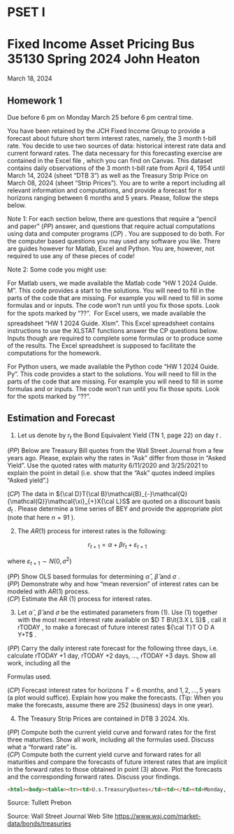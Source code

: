 # PSET I
# Fixed Income Asset Pricing Bus 35130 Spring 2024 John Heaton  
March 18, 2024

## Homework 1  
Due before 6 pm on Monday March 25 before 6 pm central time.  

You have been retained by the JCH Fixed Income Group to provide a forecast about future short term interest rates, namely, the 3 month t-bill rate. You decide to use two sources of data: historical interest rate data and current forward rates. The data necessary for this forecasting exercise are contained in the Excel file , which you can find on Canvas. This dataset contains daily observations of the 3 month t-bill rate from April 4, 1954 until March 14, 2024 (sheet “DTB 3”) as well as the Treasury Strip Price on March 08, 2024 (sheet “Strip Prices”). You are to write a report including all relevant information and computations, and provide a forecast for n horizons ranging between 6 months and 5 years. Please, follow the steps below.  

Note 1: For each section below, there are questions that require a “pencil and paper” $(P P)$ answer, and questions that require actual computations using data and computer programs $(C P)$ . You are supposed to do both. For the computer based questions you may used any software you like. There are guides however for Matlab, Excel and Python. You are, however, not required to use any of these pieces of code!  

Note 2: Some code you might use:  

For Matlab users, we made available the Matlab code “HW 1 2024 Guide. M”. This code provides a start to the solutions. You will need to fill in the parts of the code that are missing. For example you will need to fill in some formulas and or inputs. The code won’t run until you fix those spots. Look for the spots marked by “??”.  For Excel users, we made available the spreadsheet “HW 1 2024 Guide. Xlsm”. This Excel spreadsheet contains instructions to use the XLSTAT functions answer the CP questions below. Inputs though are required to complete some formulas or to produce some of the results. The Excel spreadsheet is supposed to facilitate the computations for the homework.  

For Python users, we made available the Python code “HW 1 2024 Guide. Py”. This code provides a start to the solutions. You will need to fill in the parts of the code that are missing. For example you will need to fill in some formulas and or inputs. The code won’t run until you fix those spots. Look for the spots marked by “??”.
## Estimation and Forecast  
1. Let us denote by $r_{t}$ the Bond Equivalent Yield (TN 1, page 22) on day $t$ .  

$(P P)$ Below are Treasury Bill quotes from the Wall Street Journal from a few years ago. Please, explain why the rates in “Ask” differ from those in “Asked Yield”. Use the quoted rates with maturity 6/11/2020 and 3/25/2021 to explain the point in detail (i.e. show that the “Ask” quotes indeed implies “Asked yield”.)  

$(C P)$ The data in ${\cal D}T{\cal B}\mathcal{B}_{-}\mathcal{Q}{\mathcal{Q}}\mathcal{\xi}_{+}X{\cal L}S$ are quoted on a discount basis $d_{t}$ . Please determine a time series of BEY and provide the appropriate plot (note that here $n=91$ ).  

2. The $A R(1)$ process for interest rates is the following:  

$$
r_{t+1}=\alpha+\beta r_{t}+\varepsilon_{t+1}
$$  

where $\varepsilon_{t+1}\sim N(0,\sigma^{2})$  

$(P P)$ Show OLS based formulas for determining $\hat{\alpha}$ , $\hat{\beta}$ and $\sigma$ .   
$(P P)$ Demonstrate why and how “mean reversion” of interest rates can be modeled with $A R(1)$ process.   
$(C P)$ Estimate the AR (1) process for interest rates.  

3. Let $\hat{\alpha}$ , $\hat{\beta}$ and $\sigma$ be the estimated parameters from (1). Use (1) together with the most recent interest rate available on $D T B\it{3.X L S}$ , call it rTODAY , to make a forecast of future interest rates ${\cal T}T O D A Y+T$ .  

$(P P)$ Carry the daily interest rate forecast for the following three days, i.e. calculate rTODAY +1 day, rTODAY +2 days, ..., rTODAY +3 days. Show all work, including all the  

Formulas used.  

$(C P)$ Forecast interest rates for horizons $T=6$ months, and $1,2,...,5$ years (a plot would suffice). Explain how you make the forecasts. (Tip: When you make the forecasts, assume there are 252 (business) days in one year).  

4. The Treasury Strip Prices are contained in DTB 3 2024. Xls.  

$(P P)$ Compute both the current yield curve and forward rates for the first three maturities. Show all work, including all the formulas used. Discuss what a “forward rate” is.   
$(C P)$ Compute both the current yield curve and forward rates for all maturities and compare the forecasts of future interest rates that are implicit in the forward rates to those obtained in point (3) above. Plot the forecasts and the corresponding forward rates. Discuss your findings.

```html
<html><body><table><tr><td>U.s.TreasuryQuotes</td><td></td><td>Monday, April 06,2020</td></tr><tr><td colspan="4">TreasuryNotes&Bonds|TreasuryBills</td></tr><tr><td>Treasury billbid and ask data are representative over-the-counter quotations as of 3 pm Eastern time quoted as a discount to face value. Treasury bill yields are to maturityandbasedontheaskedquote.</td><td></td><td></td><td></td></tr><tr><td>MATURITY</td><td>BID ASKED</td><td>CHG</td><td>ASKED YIELD</td></tr><tr><td>4/9/2020</td><td>0.018 0.008</td><td>-0.023</td><td>0.008</td></tr><tr><td>4/14/2020</td><td>0.043 0.033</td><td>unch.</td><td>0.033</td></tr><tr><td>4/16/2020</td><td>0.043 0.033</td><td>+0.035</td><td>0.033</td></tr><tr><td>4/21/2020</td><td>0.048 0.038</td><td>+0.008</td><td>0.038</td></tr><tr><td>4/23/2020</td><td>0.035</td><td>0.025 -0.010</td><td>0.025</td></tr><tr><td>4/28/2020</td><td>0.055</td><td>0.045 +0.010</td><td>0.046</td></tr><tr><td>4/30/2020</td><td>0.058</td><td>0.048 +0.013</td><td>0.048</td></tr><tr><td>5/5/2020</td><td>0.085</td><td>0.075 +0.003</td><td>0.076</td></tr><tr><td>5/7/2020</td><td>0.055</td><td>0.045 -0.003</td><td>0.046</td></tr><tr><td>5/12/2020</td><td>0.085</td><td>0.075 +0.013</td><td>0.076</td></tr><tr><td>5/14/2020</td><td>0.090</td><td>0.080 +0.023</td><td>0.081</td></tr><tr><td>5/19/2020</td><td>0.058</td><td>0.048 -0.015</td><td>0.048</td></tr><tr><td>5/21/2020</td><td>0.095</td><td>0.085 +0.038</td><td>0.086</td></tr><tr><td>5/26/2020</td><td>0.060</td><td>0.050 +0.013</td><td>0.051</td></tr><tr><td>5/28/2020</td><td>0.075</td><td>0.065 +0.003</td><td>0.066</td></tr><tr><td>6/2/2020</td><td>0.113</td><td>0.103 +0.015</td><td>0.104</td></tr><tr><td>6/4/2020</td><td>0.078</td><td>0.068 +0.018</td><td>0.069</td></tr><tr><td>6/11/2020</td><td>0.103</td><td>0.093 +0.023</td><td>0.094</td></tr><tr><td>6/18/2020</td><td>0.110</td><td>0.100 +0.025</td><td>0.102</td></tr><tr><td>6/25/2020</td><td>0.088</td><td>0.078 +0.030</td><td>0.079</td></tr><tr><td>7/2/2020</td><td>0.098</td><td>0.088 +0.013</td><td>0.089</td></tr><tr><td>7/9/2020</td><td>0.125</td><td>0.115 +0.030</td><td>0.117</td></tr><tr><td>7/16/2020</td><td>0.145</td><td>0.135 +0.038</td><td>0.137</td></tr><tr><td>7/23/2020</td><td>0.143</td><td>0.133 +0.025</td><td>0.135</td></tr><tr><td>7/30/2020</td><td>0.150</td><td>0.140 +0.020</td><td>0.142</td></tr><tr><td>8/6/2020</td><td>0.148</td><td>0.138 +0.030</td><td>0.140</td></tr><tr><td>8/13/2020</td><td>0.150</td><td>0.140 +0.038</td><td>0.142</td></tr><tr><td>8/20/2020</td><td>0.150</td><td>0.140 +0.023</td><td>0.142</td></tr><tr><td>8/27/2020</td><td>0.145</td><td>0.135 +0.025</td><td>0.137</td></tr><tr><td>9/3/2020</td><td>0.143</td><td>0.133 +0.025</td><td>0.134</td></tr><tr><td>9/10/2020</td><td>0.155</td><td>0.145 +0.020</td><td>0.148</td></tr><tr><td>9/17/2020</td><td>0.093</td><td>0.083 +0.007</td><td>0.084</td></tr><tr><td>9/24/2020</td><td>0.165</td><td>0.155 +0.018</td><td>0.157</td></tr><tr><td>10/1/2020</td><td>0.165</td><td>0.155 +0.018</td><td>0.157</td></tr><tr><td>10/8/2020</td><td>0.168</td><td>0.158 +0.015</td><td>0.160</td></tr><tr><td>11/5/2020</td><td>0.155</td><td>0.145 +0.035</td><td>0.148</td></tr><tr><td>12/3/2020</td><td>0.133</td><td>0.123 +0.013</td><td>0.125</td></tr><tr><td>12/31/2020</td><td>0.138</td><td>0.128 +0.008</td><td>0.130</td></tr><tr><td>1/28/2021</td><td>0.150</td><td>0.140 +0.030</td><td>0.143</td></tr><tr><td>2/25/2021</td><td>0.153</td><td>0.143 +0.018</td><td>0.145</td></tr><tr><td>3/25/2021</td><td>0.170</td><td>0.160 +0.020</td><td>0.163</td></tr></table></body></html>
```

Source: Tullett Prebon  

Source: Wall Street Journal Web Site https://www.wsj.com/market-data/bonds/treasuries
